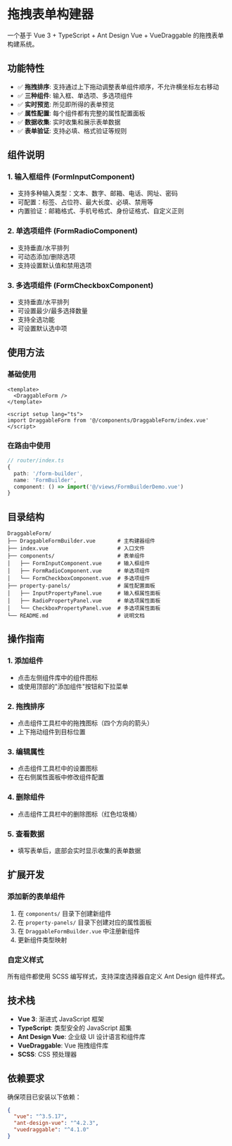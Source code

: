 # 拖拽表单构建器

一个基于 Vue 3 + TypeScript + Ant Design Vue + VueDraggable 的拖拽表单构建系统。

## 功能特性

- ✅ **拖拽排序**: 支持通过上下拖动调整表单组件顺序，不允许横坐标左右移动
- ✅ **三种组件**: 输入框、单选项、多选项组件
- ✅ **实时预览**: 所见即所得的表单预览
- ✅ **属性配置**: 每个组件都有完整的属性配置面板
- ✅ **数据收集**: 实时收集和展示表单数据
- ✅ **表单验证**: 支持必填、格式验证等规则

## 组件说明

### 1. 输入框组件 (FormInputComponent)
- 支持多种输入类型：文本、数字、邮箱、电话、网址、密码
- 可配置：标签、占位符、最大长度、必填、禁用等
- 内置验证：邮箱格式、手机号格式、身份证格式、自定义正则

### 2. 单选项组件 (FormRadioComponent)
- 支持垂直/水平排列
- 可动态添加/删除选项
- 支持设置默认值和禁用选项

### 3. 多选项组件 (FormCheckboxComponent)
- 支持垂直/水平排列
- 可设置最少/最多选择数量
- 支持全选功能
- 可设置默认选中项

## 使用方法

### 基础使用

```vue
<template>
  <DraggableForm />
</template>

<script setup lang="ts">
import DraggableForm from '@/components/DraggableForm/index.vue'
</script>
```

### 在路由中使用

```typescript
// router/index.ts
{
  path: '/form-builder',
  name: 'FormBuilder',
  component: () => import('@/views/FormBuilderDemo.vue')
}
```

## 目录结构

```
DraggableForm/
├── DraggableFormBuilder.vue       # 主构建器组件
├── index.vue                      # 入口文件
├── components/                    # 表单组件
│   ├── FormInputComponent.vue     # 输入框组件
│   ├── FormRadioComponent.vue     # 单选项组件
│   └── FormCheckboxComponent.vue  # 多选项组件
├── property-panels/               # 属性配置面板
│   ├── InputPropertyPanel.vue     # 输入框属性面板
│   ├── RadioPropertyPanel.vue     # 单选项属性面板
│   └── CheckboxPropertyPanel.vue  # 多选项属性面板
└── README.md                      # 说明文档
```

## 操作指南

### 1. 添加组件
- 点击左侧组件库中的组件图标
- 或使用顶部的"添加组件"按钮和下拉菜单

### 2. 拖拽排序
- 点击组件工具栏中的拖拽图标（四个方向的箭头）
- 上下拖动组件到目标位置

### 3. 编辑属性
- 点击组件工具栏中的设置图标
- 在右侧属性面板中修改组件配置

### 4. 删除组件
- 点击组件工具栏中的删除图标（红色垃圾桶）

### 5. 查看数据
- 填写表单后，底部会实时显示收集的表单数据

## 扩展开发

### 添加新的表单组件

1. 在 `components/` 目录下创建新组件
2. 在 `property-panels/` 目录下创建对应的属性面板
3. 在 `DraggableFormBuilder.vue` 中注册新组件
4. 更新组件类型映射

### 自定义样式

所有组件都使用 SCSS 编写样式，支持深度选择器自定义 Ant Design 组件样式。

## 技术栈

- **Vue 3**: 渐进式 JavaScript 框架
- **TypeScript**: 类型安全的 JavaScript 超集
- **Ant Design Vue**: 企业级 UI 设计语言和组件库
- **VueDraggable**: Vue 拖拽组件库
- **SCSS**: CSS 预处理器

## 依赖要求

确保项目已安装以下依赖：

```json
{
  "vue": "^3.5.17",
  "ant-design-vue": "^4.2.3",
  "vuedraggable": "^4.1.0"
}
```